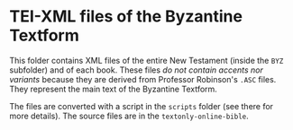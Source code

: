 # TEI-XML files of the Byzantine Textform

This folder contains XML files of the entire New Testament (inside the `BYZ` subfolder) and of each book. These files *do not contain accents nor variants* because they are derived from Professor Robinson's `.ASC` files. They represent the main text of the Byzantine Textform.

The files are converted with a script in the `scripts` folder (see there for more details). The source files are in the `textonly-online-bible`.

